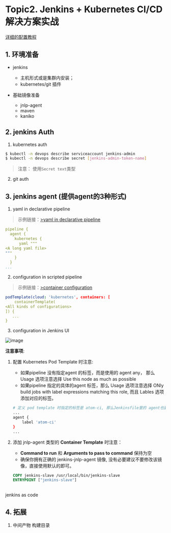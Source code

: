# Topic2. Jenkins + Kubernetes CI/CD 解决方案实战

[详细的配置教程](https://colynn.github.io/2019-10-22-kubernetes-ci-cd/)

## 1. 环境准备
* jenkins
    * 主机形式或是集群内安装；
    * kubernetes/git 插件

* 基础镜像准备
    * jnlp-agent
    * maven
    * kaniko


## 2. jenkins Auth

1. kubernetes auth
```sh
$ kubectl -n devops describe serviceaccount jenkins-admin
$ kubectl -n devops describe secret [jenkins-admin-token-name]
```

> 注意： 使用`Secret text`类型

2. git auth


## 3. jenkins agent (提供agent的3种形式)
1. yaml in declarative pipeline

> 示例链接：[>yaml in declarative pipeline](https://github.com/jenkinsci/kubernetes-plugin#declarative-pipeline)

```yaml
pipeline {
  agent {
    kubernetes {
      yaml """
<A long yaml file>
"""
    }
  }
...
```

2. configuration in scripted pipeline
> 示例链接：[>container configuration](https://github.com/jenkinsci/kubernetes-plugin#container-configuration)

```yaml
podTemplate(cloud: 'kubernetes', containers: [
    containerTemplate(
<All kinds of configurations>
]) {
   ...
}
```

3. configuration in Jenkins UI

![image](https://user-images.githubusercontent.com/5203608/101015878-008b4280-35a3-11eb-9e6b-02eaf3567ffd.png)


__注意事项__:
1. 配置 Kubernetes Pod Template 时注意: 
    * 如果pipeline 没有指定agent 的标签，而是使用的 agent any， 那么 Usage 选项注意选择 Use this node as much as possible
    * 如果pipeline 指定的具体的agent 标签，那么 Usage 选项注意选择 ONly build jobs with label expressions matching this role, 而且 Lables 选项添加对应的标签。
    
    ```sh
    # 定义 pod template 时指定的标签是 atom-ci, 那么Jenkinsfile里的 agent也要添加上指定的标签
    ...
    agent {
        label 'atom-ci'
    }
    ...
    ```

2. 添加 jnlp-agent 类型的 __Container Template__ 时注意： 
    * __Command to run__ 和 __Arguments to pass to command__ 保持为空
    * 确保你拥有正确的 jenkins-jnlp-agent 镜像, 没有必要建议不要修改该镜像，直接使用默认的即可。

    ```Dockerfile
    COPY jenkins-slave /usr/local/bin/jenkins-slave
    ENTRYPOINT ["jenkins-slave"]
    ```

## 
jenkins as code

## 4. 拓展

1. 中间产物 构建目录
